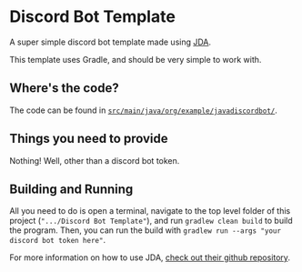 # Discord Bot Template

A super simple discord bot template made using [JDA][1].

This template uses Gradle, and should be very simple to work with.

## Where's the code?

The code can be found in [`src/main/java/org/example/javadiscordbot/`][2].

## Things you need to provide

Nothing! Well, other than a discord bot token.

## Building and Running

All you need to do is open a terminal, navigate to the top level folder of this project (`".../Discord Bot Template"`), and
run `gradlew clean build` to build the program. Then, you can run the build with
`gradlew run --args "your discord bot token here"`.

For more information on how to use JDA, [check out their github repository][1].

[1]: https://github.com/DV8FromTheWorld/JDA "The JDA github repository."

[2]: https://github.com/lucasstarsz/Java-Discord-Bot-Template/tree/main/src/main/java/org/example/javadiscordbot "Main source code of the template."
